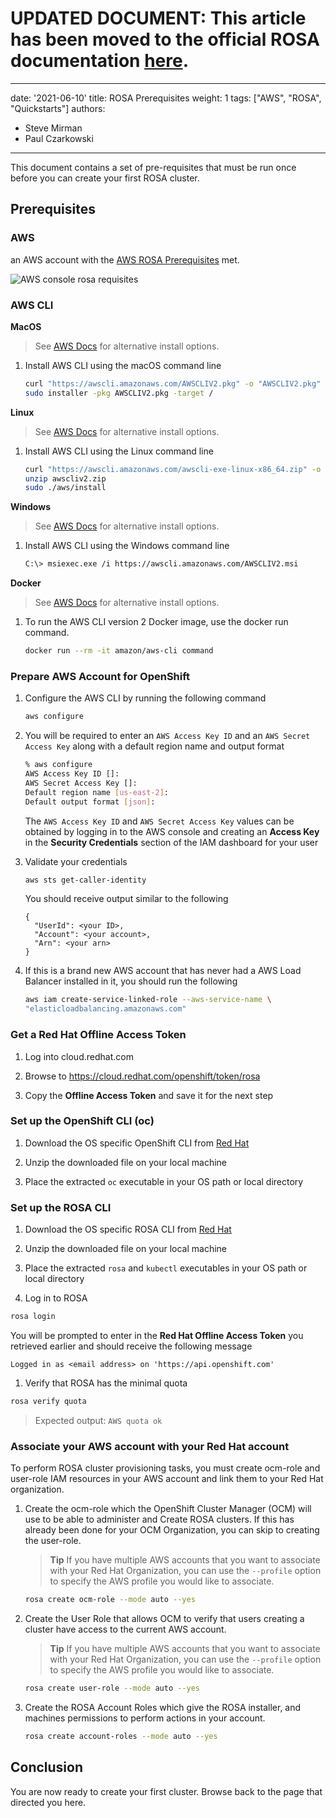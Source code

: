 # UPDATED DOCUMENT: This article has been moved to the official ROSA documentation [here](https://docs.openshift.com/rosa/rosa_planning/rosa-cloud-expert-prereq-checklist.html). 

---
date: '2021-06-10'
title: ROSA Prerequisites
weight: 1
tags: ["AWS", "ROSA", "Quickstarts"]
authors:
  - Steve Mirman
  - Paul Czarkowski
---

This document contains a set of pre-requisites that must be run once before you can create your first ROSA cluster.

## Prerequisites

### AWS

an AWS account with the [AWS ROSA Prerequisites](https://console.aws.amazon.com/rosa/home?#/get-started) met.

![AWS console rosa requisites](/experts/images/rosa-aws-pre.png)

### AWS CLI

**MacOS**

> See [AWS Docs](https://docs.aws.amazon.com/cli/latest/userguide/install-cliv2-mac.html) for alternative install options.

1. Install AWS CLI using the macOS command line

    ```bash
    curl "https://awscli.amazonaws.com/AWSCLIV2.pkg" -o "AWSCLIV2.pkg"
    sudo installer -pkg AWSCLIV2.pkg -target /
    ```

**Linux**

> See [AWS Docs](https://docs.aws.amazon.com/cli/latest/userguide/install-cliv2-linux.html) for alternative install options.

1. Install AWS CLI using the Linux command line

    ```bash
    curl "https://awscli.amazonaws.com/awscli-exe-linux-x86_64.zip" -o "awscliv2.zip"
    unzip awscliv2.zip
    sudo ./aws/install
    ```

**Windows**

> See [AWS Docs](https://docs.aws.amazon.com/cli/latest/userguide/install-cliv2-windows.html) for alternative install options.

1. Install AWS CLI using the Windows command line

    ```bash
    C:\> msiexec.exe /i https://awscli.amazonaws.com/AWSCLIV2.msi
    ```

**Docker**

> See [AWS Docs](https://docs.aws.amazon.com/cli/latest/userguide/install-cliv2-docker.html) for alternative install options.

1. To run the AWS CLI version 2 Docker image, use the docker run command.

    ```bash
    docker run --rm -it amazon/aws-cli command
    ```

### Prepare AWS Account for OpenShift

1. Configure the AWS CLI by running the following command

    ```bash
    aws configure
    ```

2. You will be required to enter an `AWS Access Key ID` and an `AWS Secret Access Key` along with a default region name and output format

    ```bash
    % aws configure
    AWS Access Key ID []:
    AWS Secret Access Key []:
    Default region name [us-east-2]:
    Default output format [json]:
    ```
    The `AWS Access Key ID` and `AWS Secret Access Key` values can be obtained by logging in to the AWS console and creating an **Access Key** in the **Security Credentials** section of the IAM dashboard for your user

3. Validate your credentials

    ```bash
    aws sts get-caller-identity
    ```

    You should receive output similar to the following
    ```
    {
      "UserId": <your ID>,
      "Account": <your account>,
      "Arn": <your arn>
    }
    ```

4. If this is a brand new AWS account that has never had a AWS Load Balancer installed in it, you should run the following

    ```bash
    aws iam create-service-linked-role --aws-service-name \
    "elasticloadbalancing.amazonaws.com"
    ```

### Get a Red Hat Offline Access Token

1. Log into cloud.redhat.com

2. Browse to https://cloud.redhat.com/openshift/token/rosa

3. Copy the **Offline Access Token** and save it for the next step


### Set up the OpenShift CLI (oc)

1. Download the OS specific OpenShift CLI from [Red Hat](https://mirror.openshift.com/pub/openshift-v4/clients/ocp/latest/)

2. Unzip the downloaded file on your local machine

3. Place the extracted `oc` executable in your OS path or local directory


### Set up the ROSA CLI

1. Download the OS specific ROSA CLI from [Red Hat](https://www.openshift.com/products/amazon-openshift/download)

2. Unzip the downloaded file on your local machine

3. Place the extracted `rosa` and `kubectl` executables in your OS path or local directory

4. Log in to ROSA

  ```bash
  rosa login
  ```

  You will be prompted to enter in the **Red Hat Offline Access Token** you retrieved earlier and should receive the following message

  ```
  Logged in as <email address> on 'https://api.openshift.com'
  ```

1. Verify that ROSA has the minimal quota

  ```bash
  rosa verify quota
  ```

  > Expected output: `AWS quota ok`

### Associate your AWS account with your Red Hat account

To perform ROSA cluster provisioning tasks, you must create ocm-role and user-role IAM resources in your AWS account and link them to your Red Hat organization.

1. Create the ocm-role which the OpenShift Cluster Manager (OCM) will use to be able to administer and Create ROSA clusters. If this has already been done for your OCM Organization, you can skip to creating the user-role.

    > **Tip** If you have multiple AWS accounts that you want to associate with your Red Hat Organization, you can use the `--profile` option to specify the AWS profile you would like to associate.

    ```bash
    rosa create ocm-role --mode auto --yes
    ```

1. Create the User Role that allows OCM to verify that users creating a cluster have access to the current AWS account.

    > **Tip** If you have multiple AWS accounts that you want to associate with your Red Hat Organization, you can use the `--profile` option to specify the AWS profile you would like to associate.

    ```bash
    rosa create user-role --mode auto --yes
    ```

1. Create the ROSA Account Roles which give the ROSA installer, and machines permissions to perform actions in your account.

    ```bash
    rosa create account-roles --mode auto --yes
    ```


## Conclusion

You are now ready to create your first cluster.  Browse back to the page that directed you here.

